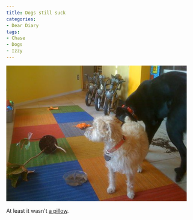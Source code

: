 ```yaml
---
title: Dogs still suck
categories:
- Dear Diary
tags:
- Chase
- Dogs
- Izzy
---
```


![](/assets/posts/2009/64c0a91275692e434463a2c265270adc.png)
  



At least it wasn't [a pillow](/thingelstad/dogs-suck).
